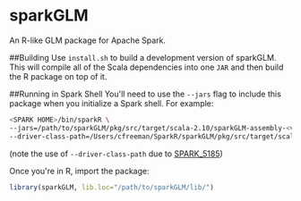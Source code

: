 # sparkGLM
An R-like GLM package for Apache Spark.

##Building
Use `install.sh` to build a development version of sparkGLM. This will compile all of the Scala dependencies into one `JAR` and then build the R package on top of it.

##Running in Spark Shell
You'll need to use the `--jars` flag to include this package when you initialize a Spark shell. For example:
```bash
<SPARK HOME>/bin/sparkR \
--jars=/path/to/sparkGLM/pkg/src/target/scala-2.10/sparkGLM-assembly-<version>.jar \
--driver-class-path=/Users/cfreeman/SparkR/sparkGLM/pkg/src/target/scala-2.10/sparkGLM-assembly-0.1.jar
```
(note the use of `--driver-class-path` due to [SPARK_5185](https://issues.apache.org/jira/browse/SPARK-5185))

Once you're in R, import the package:
```R
library(sparkGLM, lib.loc="/path/to/sparkGLM/lib/")
```
